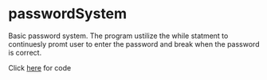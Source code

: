 # passwordSystem
Basic password system. The program ustilize the while statment to continuesly promt user to enter the password and break when the password is correct. 



Click [here]() for code
